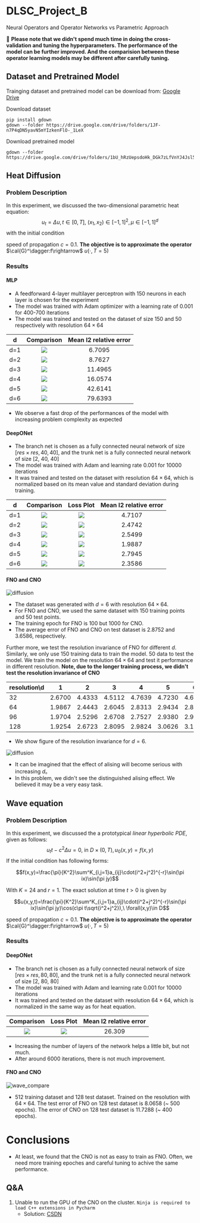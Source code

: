 # DLSC_Project_B
Neural Operators and Operator Networks vs Parametric Approach

:red_circle: **Please note that we didn't spend much time in doing the cross-validation and tuning the hyperparameters. The performance of the model can be further improved. And the comparision between these operator learning models may be different after carefully tuning.**

## Dataset and Pretrained Model

Trainging dataset and pretrained model can be download from: [Google Drive](https://drive.google.com/drive/folders/10Gd3MewuWOAPsbBuI_5wk7qZVkuQ1sbj?usp=sharing)

Download dataset
```shell
pip install gdown
gdown --folder https://drive.google.com/drive/folders/1JF-n7P4qDN5yavN5mYIzkenFlO-_1LeX
```

Download pretrained model
```shell
gdown --folder https://drive.google.com/drive/folders/1bU_hRzUepsdoHk_DGk7zLfVnYJ4Jsl5E
```
## Heat Diffusion
### Problem Description

In this experiment, we discussed the two-dimensional parametric heat equation:
$$u_t=\Delta u, t \in[0,T],\ (x_1,x_2)\in[-1,1]^2,\mu\in[-1,1]^d$$
with the initial condition 



speed of propagation $c=0.1$. **The objective is to approximate the operator**  $\cal{G}^\dagger:f\rightarrow$ $u(\cdot, T=5)$

### Results
#### MLP
- A feedforward 4-layer multilayer perceptron with 150 neurons in each layer is chosen for the experiment
- The model was trained with Adam optimizer with a learning rate of 0.001 for 400-700 iterations
- The model was trained and tested on the dataset of size 150 and 50 respectively with resolution $64 \times 64$

| d | Comparison | Mean l2 relative error |
| :------------------: |:------------------: |:------------------: |
| d=1 | <img align="center"  src="./assets/MLP/heat/res_MLP_64_1.png"> | 6.7095 |
| d=2 | <img align="center"  src="./assets/MLP/heat/res_MLP_64_2.png"> | 8.7627 |
| d=3 | <img align="center"  src="./assets/MLP/heat/res_MLP_64_3.png"> | 11.4965 |
| d=4 | <img align="center"  src="./assets/MLP/heat/res_MLP_64_4.png"> | 16.0574 |
| d=5 | <img align="center"  src="./assets/MLP/heat/res_MLP_64_5.png"> | 42.6141 |
| d=6 | <img align="center"  src="./assets/MLP/heat/res_MLP_64_6.png"> | 79.6393 |

- We observe a fast drop of the performances of the model with increasing problem complexity as expected

#### DeepONet
- The branch net is chosen as a fully connected neural network of size $[res \times res, 40, 40]$, and the trunk net is a fully connected neural network of size [2, 40, 40]
- The model was trained with Adam and learning rate 0.001 for 10000 iterations
- It was trained and tested on the dataset with resolution $64 \times 64$, which is normalized based on its mean value and standard deviation during training.

| d | Comparison | Loss Plot | Mean l2 relative error |
| :------------------: |:------------------: |:------------------: |:------------------: |
| d=1 | <img align="center"  src="./assets/DON/diffusion/res_d1.png"> | <img align="center"  src="./assets/DON/diffusion/loss_d1.png"> | 4.7107 |
| d=2 | <img align="center"  src="./assets/DON/diffusion/res_d2.png"> | <img align="center"  src="./assets/DON/diffusion/loss_d2.png"> | 2.4742 |
| d=3 | <img align="center"  src="./assets/DON/diffusion/res_d3.png"> | <img align="center"  src="./assets/DON/diffusion/loss_d3.png"> | 2.5499 |
| d=4 | <img align="center"  src="./assets/DON/diffusion/res_d4.png"> | <img align="center"  src="./assets/DON/diffusion/loss_d4.png"> | 1.9887 |
| d=5 | <img align="center"  src="./assets/DON/diffusion/res_d5.png"> | <img align="center"  src="./assets/DON/diffusion/loss_d5.png"> | 2.7945 |
| d=6 | <img align="center"  src="./assets/DON/diffusion/res_d6.png"> | <img align="center"  src="./assets/DON/diffusion/loss_d6.png"> | 2.3586 |

#### FNO and CNO

![diffusion](assets/Diffusion_compare.png)

- The dataset was generated with $d=6$ with resolution $64 \times 64$.
- For FNO and CNO, we used the same dataset with 150 training points and 50 test points.
- The training epoch for FNO is 100 but 1000 for CNO.
- The average error of FNO and CNO on test dataset is 2.8752 and 3.6586, respectively.



Further more, we test the resolution invariance of FNO for different $d$. Similarly, we only use 150 training data to train the model. 50 data to test the model. We train the model on the resolution $64\times 64$ and test it performance in different resolution. **Note, due to the longer training process, we didn't test the resolution invariance of CNO**

| resolution\d | 1      | 2      | 3      | 4      | 5      | 6      |
| ------------ | ------ | ------ | ------ | ------ | ------ | ------ |
| 32           | 2.6700 | 4.4333 | 4.5112 | 4.7639 | 4.7230 | 4.6837 |
| 64           | 1.9867 | 2.4443 | 2.6045 | 2.8313 | 2.9434 | 2.8752 |
| 96           | 1.9704 | 2.5296 | 2.6708 | 2.7527 | 2.9380 | 2.9412 |
| 128          | 1.9254 | 2.6723 | 2.8095 | 2.9824 | 3.0626 | 3.1439 |

- We show figure of the resolution invariance for $d=6$.

![diffusion](assets/diffusion.png)

- It can be imagined that the effect of alising will become serious with increasing $d$。
- In this problem, we didn't see the distinguished alising effect. We believed it may be a very easy task.

## Wave equation

### Problem Description

In this experiment, we discussed the a prototypical *linear hyperbolic PDE*, given as follows:
$$u_tt-c^2\Delta u=0,\ \text{in}\ D\times(0,T), u_0(x,y)=f(x,y)$$
If the initial condition has following forms:

$$f(x,y)=\frac{\pi}{K^2}\sum^K_{i,j=1}a_{ij}\cdot(i^2+j^2)^{-r}\sin(\pi ix)\sin(\pi jy)$$

With $K=24$ and $r=1$. The exact solution at time $t>0$ is given by

$$u(x,y,t)=\frac{\pi}{K^2}\sum^K_{i,j=1}a_{ij}\cdot(i^2+j^2)^{-r}\sin(\pi ix)\sin(\pi jy)\cos(c\pi t\sqrt{i^2+j^2}),\ \forall(x,y)\in D$$

speed of propagation $c=0.1$. **The objective is to approximate the operator**  $\cal{G}^\dagger:f\rightarrow$ $u(\cdot, T=5)$

### Results
#### DeepONet
- The branch net is chosen as a fully connected neural network of size $[res \times res, 80, 80]$, and the trunk net is a fully connected neural network of size [2, 80, 80]
- The model was trained with Adam and learning rate 0.001 for 10000 iterations
- It was trained and tested on the dataset with resolution $64 \times 64$, which is normalized in the same way as for heat equation.

| Comparison | Loss Plot | Mean l2 relative error |
|:------------------: |:------------------: |:------------------: |
| <img align="center"  src="./assets/DON/wave/res_d1.png"> | <img align="center"  src="./assets/DON/wave/loss_d1.png"> | 26.309 |

- Increasing the number of layers of the network helps a little bit, but not much. 
- After around 6000 iterations, there is not much improvement.

#### FNO and CNO
![wave_compare](assets/wave_compare.png)

- 512 training dataset and 128 test dataset. Trained on the resolution with $64\times 64$. The test error of FNO on 128 test dataset is 8.0658 (~ 500 epochs). The error of CNO on 128 test dataset is 11.7288 (~ 400 epochs).



# Conclusions

- At least, we found that the CNO is not as easy to train as FNO. Often, we need more training epoches and careful tuning to achive the same performance.

## Q&A

1. Unable to run the GPU of the CNO on the cluster. `Ninja is required to load C++ extensions in Pycharm`
   - Solution: [CSDN](https://blog.csdn.net/Highlight_Jin/article/details/126070409?spm=1001.2101.3001.6650.6&utm_medium=distribute.pc_relevant.none-task-blog-2%7Edefault%7EBlogCommendFromBaidu%7ERate-6-126070409-blog-129278321.235%5Ev38%5Epc_relevant_anti_vip&depth_1-utm_source=distribute.pc_relevant.none-task-blog-2%7Edefault%7EBlogCommendFromBaidu%7ERate-6-126070409-blog-129278321.235%5Ev38%5Epc_relevant_anti_vip&utm_relevant_index=7)
